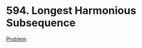 # 594. Longest Harmonious Subsequence

[Problem](https://leetcode.com/problems/longest-harmonious-subsequence/description/)
